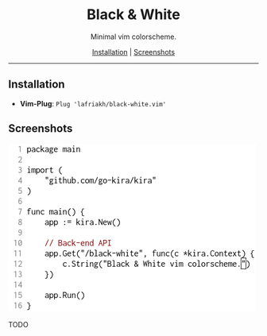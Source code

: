 <p align="center">
  <h1 align="center">Black & White</h1>
  <p align="center">Minimal vim colorscheme.</p>
</p>

<p align="center">
  <a href="#installation">Installation</a> |
  <a href="#screenshots">Screenshots</a>
</p>

---

## Installation

- **Vim-Plug**: `Plug 'lafriakh/black-white.vim'`

## Screenshots

![Black & White](black-white-screeshot.png)

TODO
